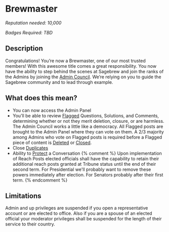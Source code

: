 # Brewmaster #
*Reputation needed: 10,000*

*Badges Required: TBD*

## Description ##
Congratulations! You’re now a Brewmaster, one of our most trusted members! 
With this awesome title comes a great responsibility. You now have the ability 
to step behind the scenes at Sagebrew and join the ranks of the Admins by 
joining the [Admin Council][1]. We’re relying on you to guide the Sagebrew 
community and to lead through example.

## What does this mean? ##
- You can now access the Admin Panel
- You’ll be able to review [Flagged][2] Questions, Solutions, and Comments, 
  determining whether or not they merit deletion, closure, or are harmless. 
  The Admin Council works a little like a democracy. All Flagged posts are 
  brought to the Admin Panel where they can vote on them. A 2/3 majority 
  among Admins who vote on Flagged posts is required before a Flagged piece of content is 
  [Deleted][3] or [Closed][4].
- Close [Duplicates][5]
- Ability to [Protect][7] a Conversation
{% comment %}
    Upon implementation of Reach Posts elected officials shall have the capability
    to retain their additional reach posts granted at Tribune status until the 
    end of their second term. For Presidential we'll probably want to remove 
    these powers immediately after election. For Senators probably after their
    first term.
{% endcomment %}

## Limitations ##
Admin and up privileges are suspended if you open a representative account or are 
elected to office. Also if you are a spouse of an elected official your 
moderator privileges shall be suspended for the length of their service to 
their country.

[1]: /help/reputation/admin_council/
[2]: /help/privileges/flagging/
[3]: /help/conversation/deletions/
[4]: /help/conversation/closed/
[5]: /help/questions/duplicates/
[7]: /help/conversation/protected/